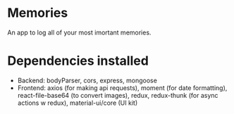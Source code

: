 # Memories
An app to log all of your most imortant memories.

# Dependencies installed
- Backend: bodyParser, cors, express, mongoose
- Frontend: axios (for making api requests), moment (for date formatting), react-file-base64 (to convert images), redux, redux-thunk (for async actions w redux), material-ui/core (UI kit)